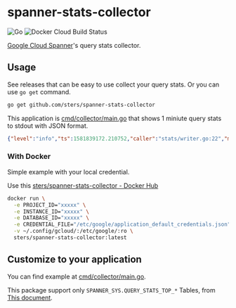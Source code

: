 # spanner-stats-collector

![Go](https://github.com/sters/spanner-stats-collector/workflows/Go/badge.svg)
![Docker Cloud Build Status](https://img.shields.io/docker/cloud/build/sters/spanner-stats-collector?style=plastic)


[Google Cloud Spanner](https://cloud.google.com/spanner)'s query stats collector.

## Usage

See releases that can be easy to use collect your query stats.
Or you can use `go get` command.

```sh
go get github.com/sters/spanner-stats-collector
```

This application is [cmd/collector/main.go](https://github.com/sters/spanner-stats-collector/blob/master/cmd/collector/main.go) that shows 1 miniute query stats to stdout with JSON format.

```json
{"level":"info","ts":1581839172.210752,"caller":"stats/writer.go:22","msg":"","IntervalEnd":1581839100,"Text":"SELECT 1","TextTruncated":false,"TextFingerprint":0,"ExecutionCount":78,"AvgLatencySeconds":0.0005415128205128205,"AvgRows":1,"AvgBytes":8,"AvgRowsScanned":0,"AvgCPUSeconds":0.00002253846153846154}
```

### With Docker

Simple example with your local credential.

Use this [sters/spanner-stats-collector - Docker Hub](https://hub.docker.com/r/sters/spanner-stats-collector)

```sh
docker run \
  -e PROJECT_ID="xxxxx" \
  -e INSTANCE_ID="xxxxx" \
  -e DATABASE_ID="xxxxx" \
  -e CREDENTIAL_FILE="/etc/google/application_default_credentials.json" \
  -v ~/.config/gcloud/:/etc/google/:ro \
  sters/spanner-stats-collector:latest
```

## Customize to your application

You can find example at [cmd/collector/main.go](https://github.com/sters/spanner-stats-collector/blob/master/cmd/collector/main.go).

This package support only `SPANNER_SYS.QUERY_STATS_TOP_*` Tables, from [This document](https://cloud.google.com/spanner/docs/query-stats-tables).
